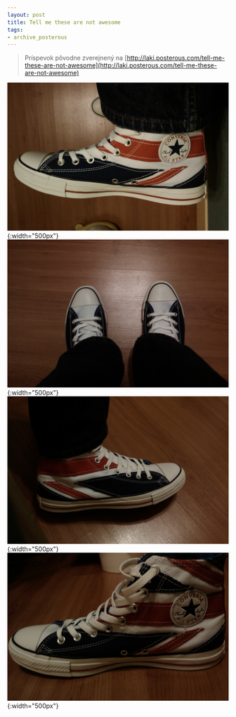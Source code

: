 ```yaml
---
layout: post
title: Tell me these are not awesome
tags:
- archive_posterous
---
```

> Príspevok pôvodne zverejnený na [http://laki.posterous.com/tell-me-these-are-not-awesome](http://laki.posterous.com/tell-me-these-are-not-awesome)

![IMAG0008.jpg](/media/2009/IMAG0008.jpg){:width="500px"}
![IMAG0009.jpg](/media/2009/IMAG0009.jpg){:width="500px"}
![IMAG0019.jpg](/media/2009/IMAG0019.jpg){:width="500px"}
![IMAG0020.jpg](/media/2009/IMAG0020.jpg){:width="500px"}